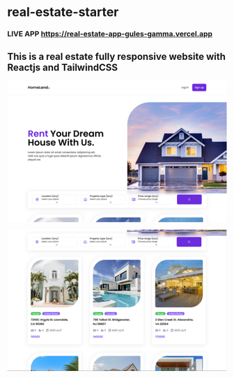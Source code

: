 # real-estate-starter

### LIVE APP https://real-estate-app-gules-gamma.vercel.app

## This is a  real estate fully responsive website with Reactjs and TailwindCSS

![Alt text](<src/assets/img/Screenshot 2023-09-20 230214.png>)

![Alt text](<src/assets/img/Screenshot 2023-09-20 230252.png>)